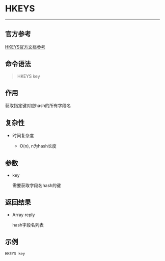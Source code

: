 # HKEYS

---

## 官方参考

[HKEYS官方文档参考](https://redis.io/commands/HKEYS/)

## 命令语法

> HKEYS key 

## 作用

获取指定键对应hash的所有字段名

## 复杂性

- 时间复杂度

  - O(n), n为hash长度

## 参数

- key

  需要获取字段名hash的键

## 返回结果

- Array reply

  hash字段名列表

## 示例

```bash
HKEYS key
```